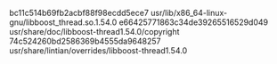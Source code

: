 bc11c514b69fb2acbf88f98ecdd5ece7  usr/lib/x86_64-linux-gnu/libboost_thread.so.1.54.0
e66425771863c34de39265516529d049  usr/share/doc/libboost-thread1.54.0/copyright
74c524260bd2586369b4555da9648257  usr/share/lintian/overrides/libboost-thread1.54.0
